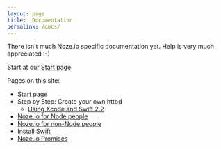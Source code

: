 ```yaml
---
layout: page
title:  Documentation
permalink: /docs/
---
```

There isn't much Noze.io specific documentation yet. Help is very much
appreciated :-)

Start at our [Start page](/start).

Pages on this site:

- [Start page](/start)
- Step by Step: Create your own httpd
  - [Using Xcode and Swift 2.2](/docs/create-own-httpd-xcode-s2/)
- [Noze.io for Node people](/noze4node)
- [Noze.io for non-Node people](/noze4nonnode)
- [Install Swift](/install-swift)
- [Noze.io Promises](/docs/promises)
